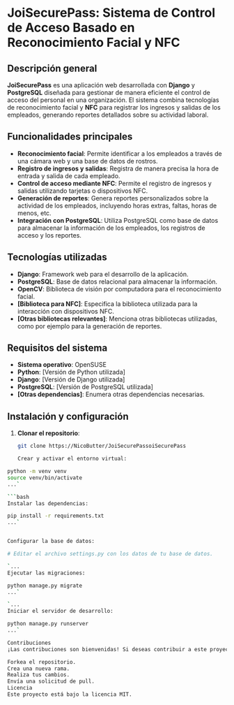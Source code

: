 # JoiSecurePass: Sistema de Control de Acceso Basado en Reconocimiento Facial y NFC

## Descripción general
**JoiSecurePass** es una aplicación web desarrollada con **Django** y **PostgreSQL** diseñada para gestionar de manera eficiente el control de acceso del personal en una organización. El sistema combina tecnologías de reconocimiento facial y **NFC** para registrar los ingresos y salidas de los empleados, generando reportes detallados sobre su actividad laboral.

## Funcionalidades principales
- **Reconocimiento facial**: Permite identificar a los empleados a través de una cámara web y una base de datos de rostros.
- **Registro de ingresos y salidas**: Registra de manera precisa la hora de entrada y salida de cada empleado.
- **Control de acceso mediante NFC**: Permite el registro de ingresos y salidas utilizando tarjetas o dispositivos NFC.
- **Generación de reportes**: Genera reportes personalizados sobre la actividad de los empleados, incluyendo horas extras, faltas, horas de menos, etc.
- **Integración con PostgreSQL**: Utiliza PostgreSQL como base de datos para almacenar la información de los empleados, los registros de acceso y los reportes.

## Tecnologías utilizadas
- **Django**: Framework web para el desarrollo de la aplicación.
- **PostgreSQL**: Base de datos relacional para almacenar la información.
- **OpenCV**: Biblioteca de visión por computadora para el reconocimiento facial.
- **[Biblioteca para NFC]**: Especifica la biblioteca utilizada para la interacción con dispositivos NFC.
- **[Otras bibliotecas relevantes]**: Menciona otras bibliotecas utilizadas, como por ejemplo para la generación de reportes.

## Requisitos del sistema
- **Sistema operativo**: OpenSUSE
- **Python**: [Versión de Python utilizada]
- **Django**: [Versión de Django utilizada]
- **PostgreSQL**: [Versión de PostgreSQL utilizada]
- **[Otras dependencias]**: Enumera otras dependencias necesarias.

## Instalación y configuración
1. **Clonar el repositorio**:
   ```bash
   git clone https://NicoButter/JoiSecurePassoiSecurePass

   Crear y activar el entorno virtual:

```bash
python -m venv venv
source venv/bin/activate
...`

```bash
Instalar las dependencias:

pip install -r requirements.txt
...`


Configurar la base de datos:

# Editar el archivo settings.py con los datos de tu base de datos.

`...
Ejecutar las migraciones:

python manage.py migrate
...`

`...
Iniciar el servidor de desarrollo:

python manage.py runserver
...`

Contribuciones
¡Las contribuciones son bienvenidas! Si deseas contribuir a este proyecto, por favor, sigue estos pasos:

Forkea el repositorio.
Crea una nueva rama.
Realiza tus cambios.
Envía una solicitud de pull.
Licencia
Este proyecto está bajo la licencia MIT.
